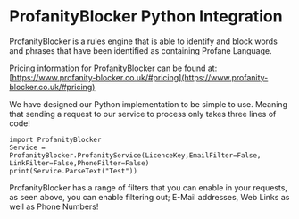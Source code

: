 
# ProfanityBlocker Python Integration


ProfanityBlocker is a rules engine that is able to identify and block words and phrases that have been identified as containing Profane Language.

Pricing information for ProfanityBlocker can be found at: [https://www.profanity-blocker.co.uk/#pricing](https://www.profanity-blocker.co.uk/#pricing)

We have designed our Python implementation to be simple to use. Meaning that sending a request to our service to process only takes three lines of code!

    import ProfanityBlocker
    Service = ProfanityBlocker.ProfanityService(LicenceKey,EmailFilter=False, LinkFilter=False,PhoneFilter=False)
    print(Service.ParseText("Test"))

ProfanityBlocker has a range of filters that you can enable in your requests, as seen above, you can enable filtering out; E-Mail addresses, Web Links as well as Phone Numbers!
